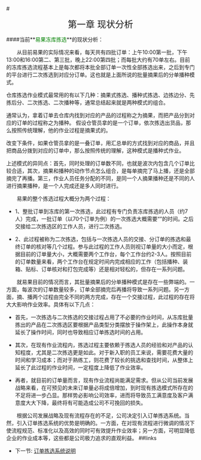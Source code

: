 #<p align=center><font size="5">第一章  现状分析</font></p>

####当前**<font color = "green">易果冻库拣选</font>**的现状分析：

<p style="text-indent: 2em">从目前易果的实际情况来看，每天共有四批订单：上午10:00第一批，下午13:00和16:00第二、第三批，晚上22:00第四批；而每批大约有70单左右。目前的冻库拣选流程基本上是每次都将本批全部订单一次性全部拣选出来，之后到专门的平台进行二次拣选到对应分订单。这也就是上面所说的批量摘果后的分单播种模式。

仓库拣选作业模式最常用的有以下几种：摘果式拣选、播种式拣选、边拣边分、先拣后分、二次拣选、二次播种等，通常总结起来就是两种模式的组合。

通常认为，拿着订单去仓库内找到对应的产品的过程称之为摘果，而把产品分到对应的订单的过程称之为播种。
假设仓管员拿的是一个订单，依次拣选出货品，那么按照传统理解，他的作业过程是摘果式的。

改变下条件，如果仓管员拿的是一叠订单，用汇总单的方式找到对应的商品，并且把商品分拨到对应的订单中，那么按照传统的理解，这种模式是播种式作业。

上述模式的异同点：首先，同时处理的订单数不同，也就是波次内包含几个订单比较合适，其次，摘果和播种的动作节点怎么组合，是每单摘完了马上播，还是全部摘完了再播。第三，作业人员任务分配的不同，是同一个人摘果播种还是不同的人进行摘果播种，是一个人完成还是多人同时进行。

<p style="text-indent: 2em">易果的整个拣选过程大概分为两个过程：

- 1、整批订单到冻库的第一次拣选，此过程有专门负责冻库拣选的人员（约7人）完成，一批订单（以70个订单为例）的一次拣选大概需要“”的时间。之后交接给二次拣选区的工作人员，进行二次拣选。

- 2、此过程被称为二次拣选，包括与一次拣选人员的交接、分订单的拣选和最终订单的核对等几个过程。参与此过程的工作人员则视订单量的大小而定，根据目前的订单量大小，大概需要两个工作台，每个工作台约2-3人。按照目前的订单数量来看，两个工作台在规定时间内完成相应的工作（包括播种、装箱、贴标、订单核对和打包完成等）还是相对轻松的，但存在一系列问题。

<p style="text-indent: 2em">就易果目前的情况而言，其批量摘果后的分单播种模式是存在一些弊端的。一方面，每波次的订单数量较多，订单全部摘完后再播将导致一系列问题。另一方面，摘、播两个过程由完全不同的两方完成，存在一个交接过程，此过程的存在将大大影响作业效率。具体有以下几点：

- 首先，一次拣选与二次拣选的交接过程占用了不必要的作业时间，从冻库批量拣出的产品在二次拣选区要根据产品类型分类摆放于操作架上，此操作本身就延长了操作时间，同时也导致相应订单拣选时间的占用。

- 其次，在现有作业流程内，拣选过程主要依赖于拣选人员的经验和对产品的认知程度，尤其是二次拣选更是如此。对于新入职的员工来说，需要花费大量的时间和学习成本；而对于熟练工，则花费了较长的挑选和查找时间，从整体上延长了此过程的作业时间，一定程度上降低了作业效率。

- 再者，就目前的订单量而言，现有作业流程尚能满足需求。但从公司当前发展战略来看，在可预见的未来订单量必将成倍增加，到时现有拣选模式所存在的不足将进一步凸显。那样势必影响公司效率，进而将导致员工满意度及客户满意度大大下降，最终将有可能造成公司不可挽回的损失。

<p style="text-indent: 2em">
根据公司发展战略及现有流程存在的不足，公司决定引入订单拣选系统。当然，引入订单拣选系统的优势是明确的。一方面，在对现有流程进行微调的情况下使流程规范、标准化以及高效的同时可有效提升作业效率；另一方面，可明显降低企业的作业成本等，这些都是公司极力追求的直观利益。
##links

+ 下一节:   [订单拣选系统说明](2.1.md)


